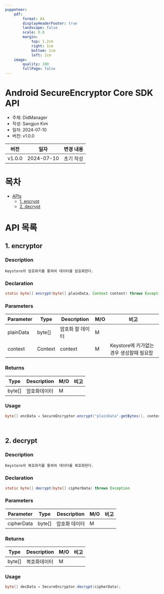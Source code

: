 ```yaml
---
puppeteer:
    pdf:
        format: A4
        displayHeaderFooter: true
        landscape: false
        scale: 0.8
        margin:
            top: 1.2cm
            right: 1cm
            bottom: 1cm
            left: 1cm
    image:
        quality: 100
        fullPage: false
---
```


Android SecureEncryptor Core SDK API
==

- 주제: DidManager
- 작성: Sangjun Kim
- 일자: 2024-07-10
- 버전: v1.0.0

| 버전   | 일자       | 변경 내용                 |
| ------ | ---------- | -------------------------|
| v1.0.0 | 2024-07-10 | 초기 작성                 |


<div style="page-break-after: always;"></div>

# 목차
- [APIs](#api-목록)
    - [1. encrypt](#1-encrypt)
    - [2. decrypt](#2-decrypt)


# API 목록
## 1. encryptor

### Description
`Keystore의 암호화키를 통하여 데이터를 암호화한다.`

### Declaration

```java
static byte[] encrypt(byte[] plainData, Context context) throws Exception
```


### Parameters

| Parameter | Type   | Description                | **M/O** | **비고** |
|-----------|--------|----------------------------|---------|---------|
| plainData    | byte[]    | 암호화 할 데이터 |M| |
| context    | Context | context |M| Keystore에 키가없는 경우 생성할때 필요함 |

### Returns

| Type | Description                |**M/O** | **비고** |
|------|----------------------------|---------|---------|
| byte[]  | 암호화데이터 |M| |


### Usage
```java
byte[] encData = SecureEncryptor.encrypt("plainData".getBytes(), context);
```

<br>

## 2. decrypt

### Description
`Keystore의 복호화키를 통하여 데이터를 복호화한다.`

### Declaration

```java
static byte[] decrypt(byte[] cipherData) throws Exception
```

### Parameters

| Parameter | Type   | Description                | **M/O** | **비고** |
|-----------|--------|----------------------------|---------|---------|
| cipherData    | byte[]    | 암호화 데이터 |M| |

### Returns

| Type | Description                |**M/O** | **비고** |
|------|----------------------------|---------|---------|
| byte[]  | 복호화데이터 |M| |



### Usage
```java
byte[] decData = SecureEncryptor.decrypt(cipherData);
```

<br>
